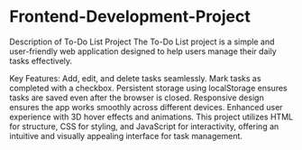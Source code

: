 ﻿# Frontend-Development-Project
Description of To-Do List Project
The To-Do List project is a simple and user-friendly web application designed to help users manage their daily tasks effectively.

Key Features:
Add, edit, and delete tasks seamlessly.
Mark tasks as completed with a checkbox.
Persistent storage using localStorage ensures tasks are saved even after the browser is closed.
Responsive design ensures the app works smoothly across different devices.
Enhanced user experience with 3D hover effects and animations.
This project utilizes HTML for structure, CSS for styling, and JavaScript for interactivity, offering an intuitive and visually appealing interface for task management.
